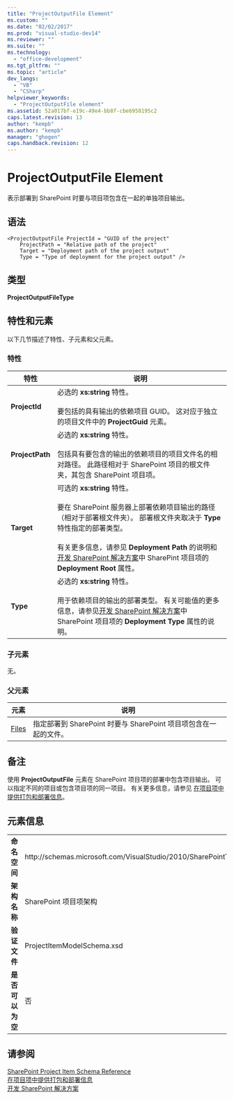 ```yaml
---
title: "ProjectOutputFile Element"
ms.custom: ""
ms.date: "02/02/2017"
ms.prod: "visual-studio-dev14"
ms.reviewer: ""
ms.suite: ""
ms.technology: 
  - "office-development"
ms.tgt_pltfrm: ""
ms.topic: "article"
dev_langs: 
  - "VB"
  - "CSharp"
helpviewer_keywords: 
  - "ProjectOutputFile element"
ms.assetid: 52a017bf-e19c-49e4-bb8f-cbe6958195c2
caps.latest.revision: 13
author: "kempb"
ms.author: "kempb"
manager: "ghogen"
caps.handback.revision: 12
---
```

# ProjectOutputFile Element
  表示部署到 SharePoint 时要与项目项包含在一起的单独项目输出。  
  
## 语法  
  
```  
<ProjectOutputFile ProjectId = "GUID of the project"  
    ProjectPath = "Relative path of the project"  
    Target = "Deployment path of the project output"  
    Type = "Type of deployment for the project output" />  
```  
  
## 类型  
 **ProjectOutputFileType**  
  
## 特性和元素  
 以下几节描述了特性、子元素和父元素。  
  
### 特性  
  
|特性|说明|  
|--------|--------|  
|**ProjectId**|必选的 **xs:string** 特性。<br /><br /> 要包括的具有输出的依赖项目 GUID。  这对应于独立的项目文件中的 **ProjectGuid** 元素。|  
|**ProjectPath**|必选的 **xs:string** 特性。<br /><br /> 包括具有要包含的输出的依赖项目的项目文件名的相对路径。  此路径相对于 SharePoint 项目的根文件夹，其包含 SharePoint 项目项。|  
|**Target**|可选的 **xs:string** 特性。<br /><br /> 要在 SharePoint 服务器上部署依赖项目输出的路径（相对于部署根文件夹）。  部署根文件夹取决于 **Type** 特性指定的部署类型。<br /><br /> 有关更多信息，请参见 **Deployment Path** 的说明和[开发 SharePoint 解决方案](../sharepoint/developing-sharepoint-solutions.md)中 SharePint 项目项的 **Deployment Root** 属性。|  
|**Type**|必选的 **xs:string** 特性。<br /><br /> 用于依赖项目的输出的部署类型。  有关可能值的更多信息，请参见[开发 SharePoint 解决方案](../sharepoint/developing-sharepoint-solutions.md)中 SharePoint 项目项的 **Deployment Type** 属性的说明。|  
  
### 子元素  
 无。  
  
### 父元素  
  
|元素|说明|  
|--------|--------|  
|[Files](../sharepoint/files-element.md)|指定部署到 SharePoint 时要与 SharePoint 项目项包含在一起的文件。|  
  
## 备注  
 使用 **ProjectOutputFile** 元素在 SharePoint 项目项的部署中包含项目输出。  可以指定不同的项目或包含项目项的同一项目。  有关更多信息，请参见 [在项目项中提供打包和部署信息](../sharepoint/providing-packaging-and-deployment-information-in-project-items.md)。  
  
## 元素信息  
  
|||  
|-|-|  
|**命名空间**|http:\/\/schemas.microsoft.com\/VisualStudio\/2010\/SharePointTools\/SharePointProjectItemModel|  
|**架构名称**|SharePoint 项目项架构|  
|**验证文件**|ProjectItemModelSchema.xsd|  
|**是否可以为空**|否|  
  
## 请参阅  
 [SharePoint Project Item Schema Reference](../sharepoint/sharepoint-project-item-schema-reference.md)   
 [在项目项中提供打包和部署信息](../sharepoint/providing-packaging-and-deployment-information-in-project-items.md)   
 [开发 SharePoint 解决方案](../sharepoint/developing-sharepoint-solutions.md)  
  
  